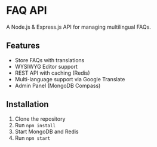 # FAQ API
A Node.js & Express.js API for managing multilingual FAQs.

## Features
- Store FAQs with translations
- WYSIWYG Editor support
- REST API with caching (Redis)
- Multi-language support via Google Translate
- Admin Panel (MongoDB Compass)

## Installation
1. Clone the repository
2. Run `npm install`
3. Start MongoDB and Redis
4. Run `npm start`
